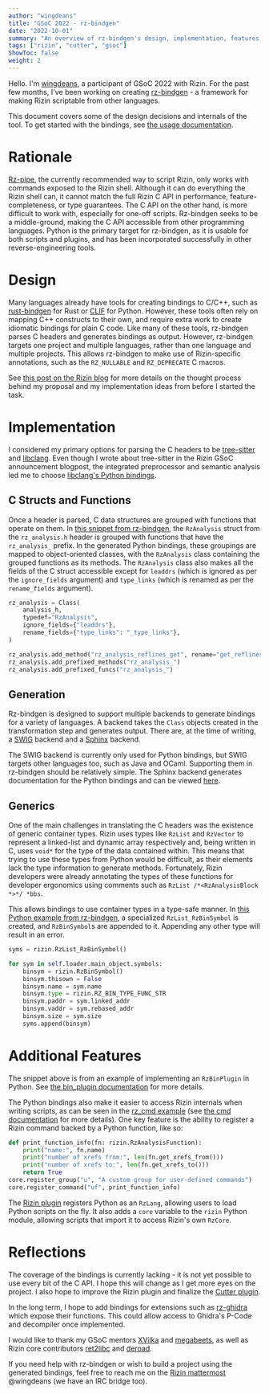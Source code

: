 ```yaml
---
author: "wingdeans"
title: "GSoC 2022 - rz-bindgen"
date: "2022-10-01"
summary: "An overview of rz-bindgen's design, implementation, features, and future."
tags: ["rizin", "cutter", "gsoc"]
ShowToc: false
weight: 2
---
```


Hello. I'm [wingdeans](https://github.com/wingdeans/), a participant of GSoC 2022 with Rizin. For the past few months, I've been working on creating [rz-bindgen](https://github.com/rizinorg/rz-bindgen) - a framework for making Rizin scriptable from other languages.

This document covers some of the design decisions and internals of the tool.
To get started with the bindings, see [the usage documentation](https://github.com/rizinorg/rz-bindgen/blob/master/doc/README.md).

# Rationale
[Rz-pipe](https://github.com/rizinorg/rz-pipe/), the currently recommended way to script Rizin, only works with commands exposed to the Rizin shell. Although it can do everything the Rizin shell can, it cannot match the full Rizin C API in performance, feature-completeness, or type guarantees. The C API on the other hand, is more difficult to work with, especially for one-off scripts. Rz-bindgen seeks to be a middle-ground, making the C API accessible from other programming languages. Python is the primary target for rz-bindgen, as it is usable for both scripts and plugins, and has been incorporated successfully in other reverse-engineering tools.

# Design
Many languages already have tools for creating bindings to C/C++, such as [rust-bindgen](https://github.com/rust-lang/rust-bindgen) for Rust or [CLIF](https://github.com/google/clif) for Python. However, these tools often rely on mapping C++ constructs to their own, and require extra work to create idiomatic bindings for plain C code. Like many of these tools, rz-bindgen parses C headers and generates bindings as output. However, rz-bindgen targets one project and multiple languages, rather than one language and multiple projects. This allows rz-bindgen to make use of Rizin-specific annotations, such as the `RZ_NULLABLE` and `RZ_DEPRECATE` C macros.

See [this post on the Rizin blog](https://rizin.re/posts/gsoc-2022-announcement/#wingdeans-automated-python-bindings) for more details on the thought process behind my proposal and my implementation ideas from before I started the task.

# Implementation
I considered my primary options for parsing the C headers to be [tree-sitter](https://github.com/tree-sitter/tree-sitter/) and [libclang](https://clang.llvm.org/docs/Tooling.html#libclang). Even though I wrote about tree-sitter in the Rizin GSoC announcement blogpost, the integrated preprocessor and semantic analysis led me to choose [libclang's Python bindings](https://libclang.readthedocs.io/en/latest/).

## C Structs and Functions
Once a header is parsed, C data structures are grouped with functions that operate on them. In [this snippet from rz-bindgen](https://github.com/rizinorg/rz-bindgen/blob/e010ce8d688cfbb12e99dc15868d818aeda21b5b/src/bindings.py#L146-L170), the `RzAnalysis` struct from the `rz_analysis.h` header is grouped with functions that have the `rz_analysis_` prefix. In the generated Python bindings, these groupings are mapped to object-oriented classes, with the `RzAnalysis` class containing the grouped functions as its methods. The `RzAnalysis` class also makes all the fields of the C struct accessible except for `leaddrs` (which is ignored as per the `ignore_fields` argument) and `type_links` (which is renamed as per the `rename_fields` argument).
```python
rz_analysis = Class(
    analysis_h,
    typedef="RzAnalysis",
    ignore_fields={"leaddrs"},
    rename_fields={"type_links": "_type_links"},
)

rz_analysis.add_method("rz_analysis_reflines_get", rename="get_reflines")
rz_analysis.add_prefixed_methods("rz_analysis_")
rz_analysis.add_prefixed_funcs("rz_analysis_")
```

## Generation
Rz-bindgen is designed to support multiple backends to generate bindings for a variety of languages. A backend takes the `Class` objects created in the transformation step and generates output. There are, at the time of writing, a [SWIG](https://www.swig.org/) backend and a [Sphinx](https://www.sphinx-doc.org/) backend.

The SWIG backend is currently only used for Python bindings, but SWIG targets other languages too, such as Java and OCaml. Supporting them in rz-bindgen should be relatively simple.
The Sphinx backend generates documentation for the Python bindings and can be viewed [here](https://wingdeans.github.io/rz-bindgen/classes/RzAnalysis.html).

## Generics
One of the main challenges in translating the C headers was the existence of generic container types. Rizin uses types like `RzList` and `RzVector` to represent a linked-list and dynamic array respectively and, being written in C, uses `void*` for the type of the data contained within. This means that trying to use these types from Python would be difficult, as their elements lack the type information to generate methods. Fortunately, Rizin developers were already annotating the types of these functions for developer ergonomics using comments such as `RzList /*<RzAnalysisBlock *>*/ *bbs`.

This allows bindings to use container types in a type-safe manner. In [this Python example from rz-bindgen](https://github.com/rizinorg/rz-bindgen/blob/9ccbc56cefaf043b95666793dd1bc156480bbe6c/examples/3-cle_bin_plugin.py#L47), a specialized `RzList_RzBinSymbol` is created, and `RzBinSymbol`s are appended to it. Appending any other type will result in an error.
``` python
syms = rizin.RzList_RzBinSymbol()

for sym in self.loader.main_object.symbols:
    binsym = rizin.RzBinSymbol()
    binsym.thisown = False
    binsym.name = sym.name
    binsym.type = rizin.RZ_BIN_TYPE_FUNC_STR
    binsym.paddr = sym.linked_addr
    binsym.vaddr = sym.rebased_addr
    binsym.size = sym.size
    syms.append(binsym)
```

# Additional Features
The snippet above is from an example of implementing an `RzBinPlugin` in Python. See [the bin_plugin documentation](https://github.com/rizinorg/rz-bindgen/blob/9ccbc56cefaf043b95666793dd1bc156480bbe6c/doc/bin_plugin.md) for more details.

The Python bindings also make it easier to access Rizin internals when writing scripts, as can be seen in the [rz_cmd example](https://github.com/rizinorg/rz-bindgen/blob/9ccbc56cefaf043b95666793dd1bc156480bbe6c/examples/4b-rz_cmd.py) (see [the cmd documentation](https://github.com/rizinorg/rz-bindgen/blob/9ccbc56cefaf043b95666793dd1bc156480bbe6c/doc/cmd.md) for more details). One key feature is the ability to register a Rizin command backed by a Python function, like so:
```py
def print_function_info(fn: rizin.RzAnalysisFunction):
    print("name:", fn.name)
    print("number of xrefs from:", len(fn.get_xrefs_from()))
    print("number of xrefs to:", len(fn.get_xrefs_to()))
    return True
core.register_group("u", "A custom group for user-defined commands")
core.register_command("uf", print_function_info)
```

The [Rizin plugin](https://github.com/rizinorg/rz-bindgen/blob/9ccbc56cefaf043b95666793dd1bc156480bbe6c/plugin) registers Python as an `RzLang`, allowing users to load Python scripts on the fly. It also adds a `core` variable to the `rizin` Python module, allowing scripts that import it to access Rizin's own `RzCore`.

# Reflections
The coverage of the bindings is currently lacking - it is not yet possible to use every bit of the C API. I hope this will change as I get more eyes on the project.
I also hope to improve the Rizin plugin and finalize the [Cutter plugin](https://github.com/rizinorg/rz-bindgen/blob/9ccbc56cefaf043b95666793dd1bc156480bbe6c/cutter).

In the long term, I hope to add bindings for extensions such as [rz-ghidra](https://github.com/rizinorg/rz-ghidra) which expose their functions. This could allow access to Ghidra's P-Code and decompiler once implemented.

I would like to thank my GSoC mentors [XVilka](https://github.com/XVilka) and [megabeets](https://github.com/ITAYC0HEN), as well as Rizin core contributors [ret2libc](https://github.com/ret2libc) and [deroad](https://github.com/wargio).

If you need help with rz-bindgen or wish to build a project using the generated bindings, feel free to reach me on the [Rizin mattermost](https://rizin.re/community/) @wingdeans (we have an IRC bridge too).
